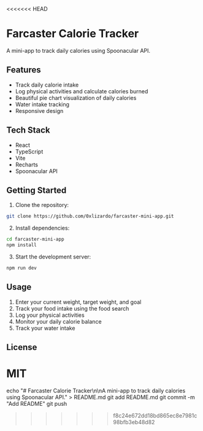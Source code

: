 <<<<<<< HEAD
# Farcaster Calorie Tracker

A mini-app to track daily calories using Spoonacular API.

## Features

- Track daily calorie intake
- Log physical activities and calculate calories burned
- Beautiful pie chart visualization of daily calories
- Water intake tracking
- Responsive design

## Tech Stack

- React
- TypeScript
- Vite
- Recharts
- Spoonacular API

## Getting Started

1. Clone the repository:
```bash
git clone https://github.com/0xlizardo/farcaster-mini-app.git
```

2. Install dependencies:
```bash
cd farcaster-mini-app
npm install
```

3. Start the development server:
```bash
npm run dev
```

## Usage

1. Enter your current weight, target weight, and goal
2. Track your food intake using the food search
3. Log your physical activities
4. Monitor your daily calorie balance
5. Track your water intake

## License

MIT
=======
echo "# Farcaster Calorie Tracker\n\nA mini-app to track daily calories using Spoonacular API." > README.md
git add README.md
git commit -m "Add README"
git push
>>>>>>> f8c24e672dd18bd865ec8e7981c98bfb3eb48d82
